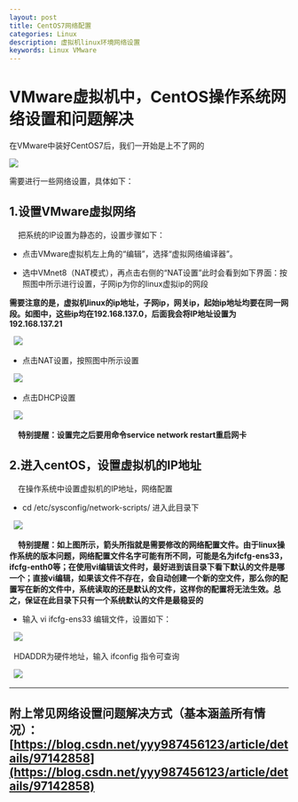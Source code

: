 ```yaml
---
layout: post
title: CentOS7网络配置
categories: Linux
description: 虚拟机linux环境网络设置
keywords: Linux VMware
---
```


# VMware虚拟机中，CentOS操作系统网络设置和问题解决  

   

在VMware中装好CentOS7后，我们一开始是上不了网的 

![](/images/posts/linux/vmware1.png)  

需要进行一些网络设置，具体如下：

## 1.设置VMware虚拟网络
&nbsp; &nbsp; 把系统的IP设置为静态的，设置步骤如下： 

- 点击VMware虚拟机左上角的“编辑”，选择“虚拟网络编译器”。 

- 选中VMnet8（NAT模式），再点击右侧的“NAT设置”此时会看到如下界面：按照图中所示进行设置，子网ip为你的linux虚拟ip的网段 

**需要注意的是，虚拟机linux的ip地址，子网ip，网关ip，起始ip地址均要在同一网段。如图中，这些ip均在192.168.137.0，后面我会将IP地址设置为192.168.137.21**


&nbsp; ![](/images/posts/linux/vmware2.png)  


- 点击NAT设置，按照图中所示设置  

&nbsp; ![](/images/posts/linux/vmware3.png) 

 
- 点击DHCP设置 

&nbsp; ![](/images/posts/linux/vmware4.png) 

&nbsp; &nbsp; **特别提醒：设置完之后要用命令service network restart重启网卡**


 
## 2.进入centOS，设置虚拟机的IP地址  
&nbsp; &nbsp; 在操作系统中设置虚拟机的IP地址，网络配置 

-  cd /etc/sysconfig/network-scripts/ 进入此目录下 

&nbsp; ![](/images/posts/linux/centOS1.png)  

&nbsp; &nbsp; **特别提醒：如上图所示，箭头所指就是需要修改的网络配置文件。由于linux操作系统的版本问题，网络配置文件名字可能有所不同，可能是名为ifcfg-ens33，ifcfg-enth0等；在使用vi编辑该文件时，最好进到该目录下看下默认的文件是哪一个；直接vi编辑，如果该文件不存在，会自动创建一个新的空文件，那么你的配置写在新的文件中，系统读取的还是默认的文件，这样你的配置将无法生效。总之，保证在此目录下只有一个系统默认的文件是最稳妥的**


- 输入 vi ifcfg-ens33 编辑文件，设置如下： 

&nbsp; ![](/images/posts/linux/centOS2.png)   

&nbsp; HDADDR为硬件地址，输入 ifconfig 指令可查询  

&nbsp; ![](/images/posts/linux/centOS3.png)  


----------
## 附上常见网络设置问题解决方式（基本涵盖所有情况）：[https://blog.csdn.net/yyy987456123/article/details/97142858](https://blog.csdn.net/yyy987456123/article/details/97142858) ##

 